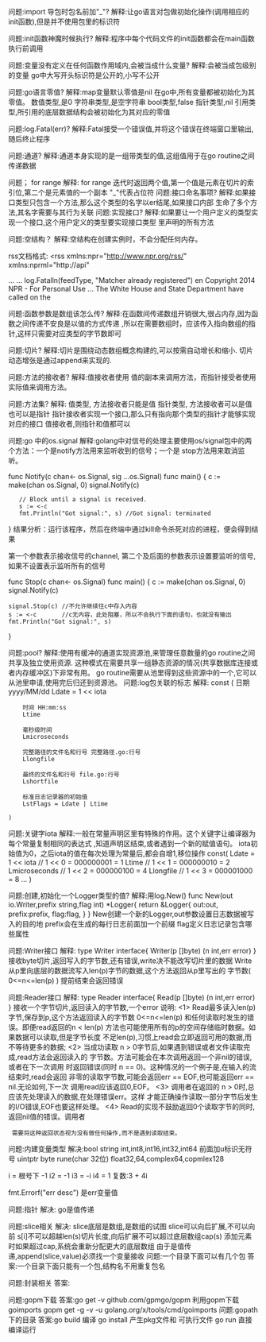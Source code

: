 问题:import 导包时包名前加"_"?
解释:让go语言对包做初始化操作(调用相应的init函数),但是并不使用包里的标识符

问题:init函数神魔时候执行?
解释:程序中每个代码文件的init函数都会在main函数执行前调用

问题:变量没有定义在任何函数作用域内,会被当成什么变量?
解释:会被当成包级别的变量
    go中大写开头标识符是公开的,小写不公开
    
问题:go语言零值?
解释:map变量默认零值是nil
    在go中,所有变量都被初始化为其零值。
    数值类型,是0
    字符串类型,是空字符串
    bool类型,false
    指针类型,nil
    引用类型,所引用的底层数据结构会被初始化为其对应的零值

问题:log.Fatal(err)?
解释:Fatal接受一个错误值,并将这个错误在终端窗口里输出,随后终止程序

问题:通道?
解释:通道本身实现的是一组带类型的值,这组值用于在go routine之间传递数据

问题； for range
解释: for range 迭代时返回两个值,第一个值是元素在切片的索引位,第二个是元素值的一个副本
      "_"代表占位符
问题:接口命名事项?
解释:如果接口类型只包含一个方法,那么这个类型的名字以er结尾,如果接口内部
    生命了多个方法,其名字需要与其行为关联
问题:实现接口?
解释:如果要让一个用户定义的类型实现一个接口,这个用户定义的类型要实现接口类型
     里声明的所有方法

问题:空结构？
解释:空结构在创建实例时，不会分配任何内存。


rss文档格式:
<rss xmlns:npr="http://www.npr.org/rss/" xmlns:nprml="http://api" <channel>
<title>News</title> <link>...</link> <description>...</description>
log.Fatalln(feedType, "Matcher already registered")
<language>en</language>
<copyright>Copyright 2014 NPR - For Personal Use <image>...</image>
<item>
<title>
Putin Says He'll Respect Ukraine Vote But U.S.
                </title>
                <description>
The White House and State Department have called on the </description>

问题:函数参数是数组该怎么传?
解释:在函数间传递数组开销很大,很占内存,因为函数之间传递不安良是以值的方式传递
    ,所以在需要数组时，应该传入指向数组的指针,这样只需要对应类型的字节数即可

问题:切片?
解释:切片是围绕动态数组概念构建的,可以按需自动增长和缩小.
    切片动态增张是通过append来实现的.

问题:方法的接收者?
解释:值接收者使用 值的副本来调用方法，而指针接受者使用实际值来调用方法。

问题:方法集?
解释: 值类型, 方法接收者只能是值
     指针类型, 方法接收者可以是值也可以是指针
     指针接收者实现一个接口,那么只有指向那个类型的指针才能够实现对应的接口
     值接收者,则指针和值都可以
     
问题:go 中的os.signal
解释:golang中对信号的处理主要使用os/signal包中的两个方法：一个是notify方法用来监听收到的信号；一个是 stop方法用来取消监听。
   
   func Notify(c chan<- os.Signal, sig ...os.Signal)
   func main() {
       c := make(chan os.Signal, 0)
       signal.Notify(c)
   
       // Block until a signal is received.
       s := <-c
       fmt.Println("Got signal:", s) //Got signal: terminated
   
   }
   结果分析：运行该程序，然后在终端中通过kill命令杀死对应的进程，便会得到结果
   
   第一个参数表示接收信号的channel, 第二个及后面的参数表示设置要监听的信号,如果不设置表示监听所有的信号
   
   func Stop(c chan<- os.Signal)
   func main() {
   	c := make(chan os.Signal, 0)
   	signal.Notify(c)
   
   	signal.Stop(c) //不允许继续往c中存入内容
   	s := <-c       //c无内容，此处阻塞，所以不会执行下面的语句，也就没有输出
   	fmt.Println("Got signal:", s)
   }

问题:pool?
解释:使用有缓冲的通道实现资源池,来管理任意数量的go routine之间共享及独立使用资源.
    这种模式在需要共享一组静态资源的情况(共享数据库连接或者内存缓冲区)下非常有用。
    go routine需要从池里得到这些资源中的一个,它可以从池里申请,使用完后归还到资源池。
问题:log包关联的标志 
解释:
    const (
        日期 yyyy/MM/dd
        Ldate = 1 << iota
        
        时间 HH:mm:ss
        Ltime
        
        毫秒级时间
        Lmicroseconds
        
        完整路径的文件名和行号 完整路径.go:行号
        Llongfile
        
        最终的文件名和行号 file.go:行号
        Lshortfile
        
        标准日志记录器的初始值
        LstFlags = Ldate | Ltime
        
    )
问题:关键字iota
解释:一般在常量声明区里有特殊的作用。这个关键字让编译器为每个常量复制相同的表达式
    ,知道声明区结束,或者遇到一个新的赋值语句。
    iota初始值为0，之后iota的值在每次处理为常量后,都会自增1,移位操作
    const(
        Ldate = 1 << iota   // 1 << 0 = 000000001 = 1
        Ltime               // 1 << 1 = 000000010 = 2
        Lmicroseconds       // 1 << 2 = 000000100 = 4
        Llongfile           // 1 << 3 = 000001000 = 8
        ...
    )
    
问题:创建,初始化一个Logger类型的值?
解释:用log.New()
    func New(out io.Writer,prefix string,flag int) *Logger{
        return &Logger{
            out:out,
            prefix:prefix,
            flag:flag,
        }
    }
    New创建一个新的Logger,out参数设置日志数据被写入的目的地
    prefix会在生成的每行日志前面加一个前缀
    flag定义日志记录包含哪些属性
    
问题:Writer接口
解释:
    type Writer interface{
        Writer(p []byte) (n int,err error)
    }
    接收byte切片,返回写入的字节数,还有错误,write决不能改写切片里的数据
    Write从p里向底层的数据流写入len(p)字节的数据,这个方法返回从p里写出的
    字节数( 0<=n<=len(p) ) 提前结束会返回错误
    
问题:Reader接口
解释:
    type Reader interface{
        Read(p []byte) (n int,err error)
    }
    接收一个字节切片,返回读入的字节数,一个error
    说明:
     <1> Read最多读入len(p)字节,保存到p,这个方法返回读入的字节数
     0<=n<=len(p) 和任何读取时发生的错误。即便read返回的n < len(p)
     方法也可能使用所有的p的空间存储临时数据。如果数据可以读取,但是字节长度
     不足len(p),习惯上read会立即返回可用的数据,而不等待更多的数据;
     <2> 当成功读取 n > 0字节后,如果遇到错误或者文件读取完成,read方法会返回读入的
     字节数。方法可能会在本次调用返回一个非nil的错误,或者在下一次调用
     时返回错误(同时 n == 0)。这种情况的一个例子是,在输入的流结束时,read会返回
     非零的读取字节数,可能会返回err == EOF,也可能返回err == nil.无论如何,下一次
     调用read应该返回0,EOF。
     <3> 调用者在返回的 n > 0时,总应该先处理读入的数据,在处理错误err。这样
     才能正确操作读取一部分字节后发生的I/O错误,EOF也要这样处理。
     <4> Read的实现不鼓励返回0个读取字节的同时,返回nil值的错误。调用者

     需要将这种返回状态视为没有做任何操作,而不是遇到读取结束。
     
     
问题:内建变量类型
解决:bool string
int,int8,int16,int32,int64 前面加u标识无符号
uintptr 
byte rune(char 32位)
float32,64,complex64,copmlex128

i = 根号下 -1 i2 = -1 i3 = -i i4 = 1
复数:3 + 4i

     
fmt.Errorf("err desc") 是err变量值

问题:指针
解决:
    go是值传递

问题:slice相关
解决:
    slice底层是数组,是数组的试图
    slice可以向后扩展,不可以向前
    s[i]不可以超越len(s)切片长度,向后扩展不可以超过底层数组cap(s)
    添加元素时如果超过cap,系统会重新分配更大的底层数组
    由于是值传递,append(slice,value)必须找一个变量接收
问题:一个目录下面可以有几个包
答案:一个目录下面只能有一个包,结构名不用重复包名


问题:封装相关
答案:

问题:gopm下载
答案:go get -v github.com/gpmgo/gopm
    利用gopm下载goimports gopm get -g -v -u golang.org/x/tools/cmd/goimports
问题:gopath下的目录
答案:go build 编译   go install 产生pkg文件和
可执行文件 go run 直接编译运行

    